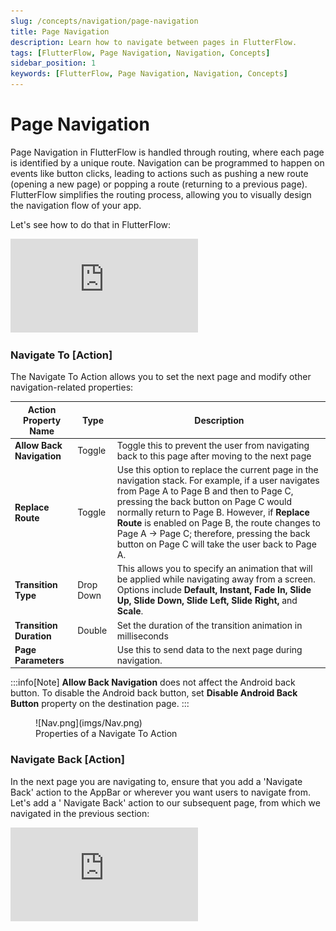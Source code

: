 ```yaml
---
slug: /concepts/navigation/page-navigation
title: Page Navigation
description: Learn how to navigate between pages in FlutterFlow.
tags: [FlutterFlow, Page Navigation, Navigation, Concepts]
sidebar_position: 1
keywords: [FlutterFlow, Page Navigation, Navigation, Concepts]
---
```


# Page Navigation

Page Navigation in FlutterFlow is handled through routing, where each page is identified by a unique route.
Navigation can be programmed to happen on events like button clicks, leading to
actions such as pushing a new route (opening a new page) or popping a route (returning to a previous
page). FlutterFlow simplifies the routing process, allowing you to visually design the navigation
flow of your app.

Let's see how to do that in FlutterFlow:

<div style={{
    position: 'relative',
    paddingBottom: 'calc(56.67989417989418% + 41px)', // Keeps the aspect ratio and additional padding
    height: 0,
    width: '100%'
}}>
    <iframe 
        src="https://demo.arcade.software/EwmbXvNO5SvWtQdQyTBK?embed&show_copy_link=true"
        title="Navigate"
        style={{
            position: 'absolute',
            top: 0,
            left: 0,
            width: '100%',
            height: '100%',
            colorScheme: 'light'
        }}
        frameborder="0"
        loading="lazy"
        webkitAllowFullScreen
        mozAllowFullScreen
        allowFullScreen
        allow="clipboard-write">
    </iframe>
</div>

### Navigate To [Action]

The Navigate To Action allows you to set the next page and modify other
navigation-related properties:

| Action Property Name      | Type      | Description                                                                                                                                                                                                                                                                                                                                                                                     |
|---------------------------|-----------|-------------------------------------------------------------------------------------------------------------------------------------------------------------------------------------------------------------------------------------------------------------------------------------------------------------------------------------------------------------------------------------------------|
| **Allow Back Navigation** | Toggle    | Toggle this to prevent the user from navigating back to this page after moving to the next page                                                                                                                                                                                                                                                                                                 |
| **Replace Route**         | Toggle    | Use this option to replace the current page in the navigation stack. For example, if a user navigates from Page A to Page B and then to Page C, pressing the back button on Page C would normally return to Page B. However, if **Replace Route** is enabled on Page B, the route changes to Page A -> Page C; therefore, pressing the back button on Page C will take the user back to Page A. |
| **Transition Type**       | Drop Down | This allows you to specify an animation that will be applied while navigating away from a screen. Options include **Default, Instant, Fade In, Slide Up, Slide Down, Slide Left, Slide Right,** and **Scale**.                                                                                                                                                                                  |
| **Transition Duration**   | Double    | Set the duration of the transition animation in milliseconds                                                                                                                                                                                                                                                                                                                                    |
| **Page Parameters**       |          | Use this to send data to the next page during navigation.                                                                                                                                                                                                                                                                                                                                       |

:::info[Note]
**Allow Back Navigation** does not affect the Android back button. To disable the Android back
button,
set **Disable Android Back Button** property on the destination page.
:::

<figure>
    ![Nav.png](imgs/Nav.png)
  <figcaption class="centered-caption">Properties of a Navigate To Action</figcaption>
</figure>

### Navigate Back [Action]

In the next page you are navigating to, ensure that you add a 'Navigate Back'
action to the AppBar or wherever you want users to navigate from. Let's add a '
Navigate Back' action to our subsequent page, from which we navigated in the
previous section:

<div style={{
    position: 'relative',
    paddingBottom: 'calc(56.67989417989418% + 41px)', // Keeps the aspect ratio and additional padding
    height: 0,
    width: '100%'
}}>
    <iframe 
        src="https://demo.arcade.software/SmD3l5fyhjR21ZYPntal?embed&show_copy_link=true"
        title=""
        style={{
            position: 'absolute',
            top: 0,
            left: 0,
            width: '100%',
            height: '100%',
            colorScheme: 'light'
        }}
        frameborder="0"
        loading="lazy"
        webkitAllowFullScreen
        mozAllowFullScreen
        allowFullScreen
        allow="clipboard-write">
    </iframe>
</div>
